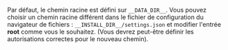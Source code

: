 Par défaut, le chemin racine est défini sur `__DATA_DIR__`. Vous pouvez choisir un chemin racine différent dans le fichier de configuration du navigateur de fichiers : `__INSTALL_DIR__/settings.json` et modifier l'entrée **root** comme vous le souhaitez. (Vous devrez peut-être définir les autorisations correctes pour le nouveau chemin).
